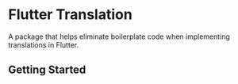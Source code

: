 # Flutter Translation

A package that helps eliminate boilerplate code when implementing translations in Flutter.

## Getting Started
